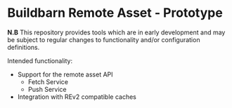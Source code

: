 # Buildbarn Remote Asset - Prototype

**N.B** This repository provides tools which are in early development and may be subject to regular changes to functionality and/or configuration definitions.

Intended functionality:
- Support for the remote asset API
  - Fetch Service
  - Push Service
- Integration with REv2 compatible caches
